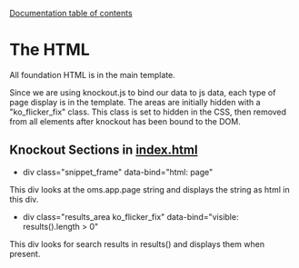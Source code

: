 [Documentation table of contents](README.md)

# The HTML

All foundation HTML is in the main template.

Since we are using knockout.js to bind our data to js data, each type of page display is in the template. The areas are initially hidden with a "ko\_flicker\_fix" class. This class is set to hidden in the CSS, then removed from all elements after knockout has been bound to the DOM.

## Knockout Sections in [index.html](../index.html)

* div class="snippet_frame" data-bind="html: page"

This div looks at the oms.app.page string and displays the string as html in this div. 

* div class="results_area ko_flicker_fix" data-bind="visible: results().length > 0"
  
This div looks for search results in results() and displays them when present.